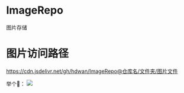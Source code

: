 # ImageRepo
图片存储
# 图片访问路径
https://cdn.jsdelivr.net/gh/hdwan/ImageRepo@仓库名/文件夹/图片文件

举个🌰：
![](https://cdn.jsdelivr.net/gh/hdwan/ImageRepo@img/img/202305031039331.jpg)
